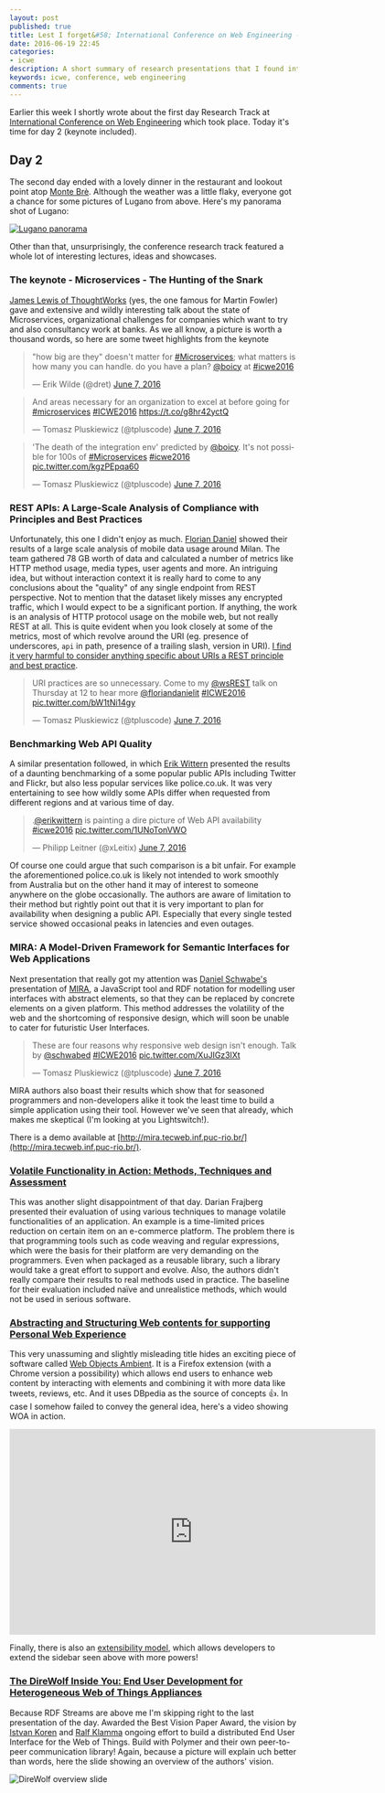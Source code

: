 ```yaml
---
layout: post
published: true
title: Lest I forget&#58; International Conference on Web Engineering - Day 2 Research Tracks
date: 2016-06-19 22:45
categories:
- icwe
description: A short summary of research presentations that I found interesting (or not) during the second day of ICWE 2016 conference
keywords: icwe, conference, web engineering
comments: true
---
```


Earlier this week I shortly wrote about the first day Research Track at [International Conference on Web Engineering](http://icwe2016.inf.usi.ch) 
which took place. Today it's time for day 2 (keynote included).

<!--more-->

## Day 2

The second day ended with a lovely dinner in the restaurant and lookout point atop [Monte Brè][bre]. Although the weather
was a little flaky, everyone got a chance for some pictures of Lugano from above. Here's my panorama shot of Lugano:

[![Lugano panorama](/uploads/2016/06/lugano_pano.jpg)](/uploads/2016/06/lugano_pano_big.jpg)

Other than that, unsurprisingly, the conference research track featured a whole lot of interesting lectures, ideas and
showcases.

### The keynote - Microservices - The Hunting of the Snark

[James Lewis of ThoughtWorks](https://www.thoughtworks.com/profiles/james-lewis) (yes, the one famous for Martin Fowler)
gave and extensive and wildly interesting talk about the state of Microservices, organizational challenges for companies
which want to try and also consultancy work at banks. As we all know, a picture is worth a thousand words, so here are
some tweet highlights from the keynote

<blockquote class="twitter-tweet" data-lang="en"><p lang="en" dir="ltr">&quot;how big are they&quot; doesn&#39;t matter for <a href="https://twitter.com/hashtag/Microservices?src=hash">#Microservices</a>; what matters is how many you can handle. do you have a plan? <a href="https://twitter.com/boicy">@boicy</a> at <a href="https://twitter.com/hashtag/icwe2016?src=hash">#icwe2016</a></p>&mdash; Erik Wilde (@dret) <a href="https://twitter.com/dret/status/740090382013374465">June 7, 2016</a></blockquote>

<blockquote class="twitter-tweet" data-lang="en"><p lang="en" dir="ltr">And areas necessary for an organization to excel at before going for <a href="https://twitter.com/hashtag/microservices?src=hash">#microservices</a> <a href="https://twitter.com/hashtag/ICWE2016?src=hash">#ICWE2016</a>  <a href="https://t.co/g8hr42yctQ">https://t.co/g8hr42yctQ</a></p>&mdash; Tomasz Pluskiewicz (@tpluscode) <a href="https://twitter.com/tpluscode/status/740093263890223104">June 7, 2016</a></blockquote>

<blockquote class="twitter-tweet" data-lang="en"><p lang="en" dir="ltr">&#39;The death of the integration env&#39; predicted by <a href="https://twitter.com/boicy">@boicy</a>. It&#39;s not possible for 100s of <a href="https://twitter.com/hashtag/Microservices?src=hash">#Microservices</a> <a href="https://twitter.com/hashtag/icwe2016?src=hash">#icwe2016</a> <a href="https://t.co/kgzPEpqa60">pic.twitter.com/kgzPEpqa60</a></p>&mdash; Tomasz Pluskiewicz (@tpluscode) <a href="https://twitter.com/tpluscode/status/740092582609494016">June 7, 2016</a></blockquote>

### REST APIs: A Large-Scale Analysis of Compliance with Principles and Best Practices

Unfortunately, this one I didn't enjoy as much. [Florian Daniel](https://twitter.com/floriandanielit) showed their results
of a large scale analysis of mobile data usage around Milan. The team gathered 78 GB worth of data and calculated a number
of metrics like HTTP method usage, media types, user agents and more. An intriguing idea, but without interaction context
it is really hard to come to any conclusions about the "quality" of any single endpoint from REST perspective. Not to mention
that the dataset likely misses any encrypted traffic, which I would expect to be a significant portion. If anything, the
work is an analysis of HTTP protocol usage on the mobile web, but not really REST at all. This is quite evident when you
look closely at some of the metrics, most of which revolve around the URI (eg. presence of underscores, `api` in path, 
presence of a trailing slash, version in URI). [I find it very harmful to consider anything specific about URIs a REST
principle and best practice](../../02/rest-misconceptions-1/). 

<blockquote class="twitter-tweet" data-lang="en"><p lang="en" dir="ltr">URI practices are so unnecessary. Come to my <a href="https://twitter.com/wsREST">@wsREST</a> talk on Thursday at 12 to hear more <a href="https://twitter.com/floriandanielit">@floriandanielit</a> <a href="https://twitter.com/hashtag/ICWE2016?src=hash">#ICWE2016</a> <a href="https://t.co/bW1tNi14gy">pic.twitter.com/bW1tNi14gy</a></p>&mdash; Tomasz Pluskiewicz (@tpluscode) <a href="https://twitter.com/tpluscode/status/740111148465422336">June 7, 2016</a></blockquote>

### Benchmarking Web API Quality

A similar presentation followed, in which [Erik Wittern][ewittern] presented the results of a daunting benchmarking of a
some popular public APIs including Twitter and Flickr, but also less popular services like police.co.uk. It was very 
entertaining to see how wildly some APIs differ when requested from different regions and at various time of day. 

<blockquote class="twitter-tweet" data-lang="en"><p lang="en" dir="ltr">.<a href="https://twitter.com/erikwittern">@erikwittern</a> is painting a dire picture of Web API availability <a href="https://twitter.com/hashtag/icwe2016?src=hash">#icwe2016</a> <a href="https://t.co/1UNoTonVWO">pic.twitter.com/1UNoTonVWO</a></p>&mdash; Philipp Leitner (@xLeitix) <a href="https://twitter.com/xLeitix/status/740120861550739456">June 7, 2016</a></blockquote>

Of course one could argue that such comparison is a bit unfair. For example the aforementioned police.co.uk is likely not
intended to work smoothly from Australia but on the other hand it may of interest to someone anywhere on the globe occasionally.
The authors are aware of limitation to their method but rightly point out that it is very important to plan for availability
when designing a public API. Especially that every single tested service showed occasional peaks in latencies and even 
outages.

### MIRA: A Model-Driven Framework for Semantic Interfaces for Web Applications

Next presentation that really got my attention was [Daniel Schwabe's][ds] presentation of [MIRA][MIRA], a JavaScript tool
and RDF notation for modelling user interfaces with abstract elements, so that they can be replaced by concrete elements
on a given platform. This method addresses the volatility of the web and the shortcoming of responsive design, which will
soon be unable to cater for futuristic User Interfaces.

<blockquote class="twitter-tweet" data-lang="en"><p lang="en" dir="ltr">These are four reasons why responsive web design isn&#39;t enough. Talk by <a href="https://twitter.com/SchwabeD">@schwabed</a> <a href="https://twitter.com/hashtag/ICWE2016?src=hash">#ICWE2016</a> <a href="https://t.co/XuJIGz3lXt">pic.twitter.com/XuJIGz3lXt</a></p>&mdash; Tomasz Pluskiewicz (@tpluscode) <a href="https://twitter.com/tpluscode/status/740152809941827584">June 7, 2016</a></blockquote>

MIRA authors also boast their results which show that for seasoned programmers and non-developers alike it took the least
time to build a simple application using their tool. However we've seen that already, which makes me skeptical (I'm looking
at you Lightswitch!).

There is a demo available at [http://mira.tecweb.inf.puc-rio.br/](http://mira.tecweb.inf.puc-rio.br/).

### [Volatile Functionality in Action: Methods, Techniques and Assessment](http://icwe2016.inf.usi.ch/sites/icwe2016/files/slides/Darian-Frajberg.pptx)

This was another slight disappointment of that day. Darian Frajberg presented their evaluation of using various techniques
to manage volatile functionalities of an application. An example is a time-limited prices reduction on certain item on an
e-commerce platform. The problem there is that programming tools such as code weaving and regular expressions, which were
the basis for their platform are very demanding on the programmers. Even when packaged as a reusable library, such a library
would take a great effort to support and evolve. Also, the authors didn't really compare their results to real methods
used in practice. The baseline for their evaluation included naïve and unrealistice methods, which would not be used in
serious software.

### [Abstracting and Structuring Web contents for supporting Personal Web Experience](http://icwe2016.inf.usi.ch/sites/icwe2016/files/slides/Gabriela-Bosetti_WOA.pdf)

This very unassuming and slightly misleading title hides an exciting piece of software called [Web Objects Ambient][woa].
It is a Firefox extension (with a Chrome version a possibility) which allows end users to enhance web content by interacting
with elements and combining it with more data like tweets, reviews, etc. And it uses DBpedia as the source of concepts :+1:.
In case I somehow failed to convey the general idea, here's a video showing WOA in action.

<iframe width="640" height="360" src="https://www.youtube.com/embed/kZyHZpU8ue8" frameborder="0" allowfullscreen></iframe>

Finally, there is also an [extensibility model](https://sites.google.com/site/webobjectambient/documentation), which allows
developers to extend the sidebar seen above with more powers!

### [The DireWolf Inside You: End User Development for Heterogeneous Web of Things Appliances](http://www.slideshare.net/IstvanKoren/the-direwolf-inside-you-end-user-development-for-heterogeneous-web-of-things-appliances)

Because RDF Streams are above me I'm skipping right to the last presentation of the day. Awarded the Best Vision Paper Award,
the vision by [Istvan Koren][ik] and [Ralf Klamma][klamma] ongoing effort to build a distributed End User Interface for
the Web of Things. Build with Polymer and their own peer-to-peer communication library! Again, because a picture will
explain uch better than words, here the slide showing an overview of the authors' vision.

![DireWolf overview slide](/uploads/2016/06/direwolf.png)

<script async src="//platform.twitter.com/widgets.js" charset="utf-8"></script>

[bre]: https://en.wikipedia.org/wiki/Monte_Br%C3%A8
[ewittern]: https://twitter.com/erikwittern 
[ds]: https://twitter.com/SchwabeD
[MIRA]: https://github.com/TecWebLab/mira
[woa]: https://sites.google.com/site/webobjectambient
[ik]: https://twitter.com/istinhere
[klamma]: https://twitter.com/klamma